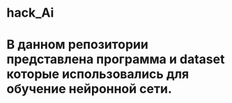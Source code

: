 # hack_Ai

# В данном репозитории представлена программа и dataset которые использовались для обучение нейронной сети.

#
